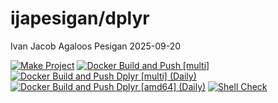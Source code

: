 ijapesigan/dplyr
================
Ivan Jacob Agaloos Pesigan
2025-09-20

<!-- README.md is generated from .setup/readme/README.Rmd. Please edit that file -->

<!-- badges: start -->

[![Make
Project](https://github.com/ijapesigan/docker-dplyr/actions/workflows/make.yml/badge.svg)](https://github.com/ijapesigan/docker-dplyr/actions/workflows/make.yml)
[![Docker Build and Push
\[multi\]](https://github.com/ijapesigan/docker-dplyr/actions/workflows/docker-build-push-multi.yml/badge.svg)](https://github.com/ijapesigan/docker-dplyr/actions/workflows/docker-build-push-multi.yml)
[![Docker Build and Push Dplyr \[multi\]
(Daily)](https://github.com/ijapesigan/docker-dplyr/actions/workflows/docker-build-push-daily-multi-dplyr.yml/badge.svg)](https://github.com/ijapesigan/docker-dplyr/actions/workflows/docker-build-push-daily-multi-dplyr.yml)
[![Docker Build and Push Dplyr \[amd64\]
(Daily)](https://github.com/ijapesigan/docker-dplyr/actions/workflows/docker-build-push-daily-amd64-dplyr.yml/badge.svg)](https://github.com/ijapesigan/docker-dplyr/actions/workflows/docker-build-push-daily-amd64-dplyr.yml)
[![Shell
Check](https://github.com/ijapesigan/docker-dplyr/actions/workflows/shellcheck.yml/badge.svg)](https://github.com/ijapesigan/docker-dplyr/actions/workflows/shellcheck.yml)
<!-- badges: end -->
